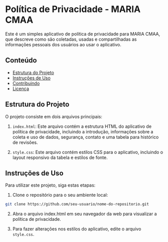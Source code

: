 # Política de Privacidade - MARIA CMAA

Este é um simples aplicativo de política de privacidade para MARIA CMAA, que descreve como são coletadas, usadas e compartilhadas as informações pessoais dos usuários ao usar o aplicativo.

## Conteúdo

- [Estrutura do Projeto](#estrutura-do-projeto)
- [Instruções de Uso](#instruções-de-uso)
- [Contribuindo](#contribuindo)
- [Licença](#licença)

## Estrutura do Projeto

O projeto consiste em dois arquivos principais:

1. `index.html`: Este arquivo contém a estrutura HTML do aplicativo de política de privacidade, incluindo a introdução, informações sobre a coleta e uso de dados, segurança, contato e uma tabela para histórico de revisões.
   
2. `style.css`: Este arquivo contém estilos CSS para o aplicativo, incluindo o layout responsivo da tabela e estilos de fonte.

## Instruções de Uso

Para utilizar este projeto, siga estas etapas:

1. Clone o repositório para o seu ambiente local:

```bash
git clone https://github.com/seu-usuario/nome-do-repositorio.git
```
2. Abra o arquivo index.html em seu navegador da web para visualizar a política de privacidade.
   
4. Para fazer alterações nos estilos do aplicativo, edite o arquivo `style.css`.
   
